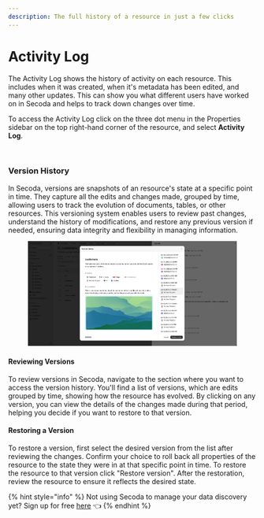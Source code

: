 ```yaml
---
description: The full history of a resource in just a few clicks
---
```


# Activity Log

The Activity Log shows the history of activity on each resource. This includes when it was created, when it's metadata has been edited, and many other updates. This can show you what different users have worked on in Secoda and helps to track down changes over time.

To access the Activity Log click on the three dot menu in the Properties sidebar on the top right-hand corner of the resource, and select **Activity Log**.

<figure><img src="../.gitbook/assets/Kapture 2025-04-22 at 11.37.41.gif" alt=""><figcaption></figcaption></figure>

### Version History

In Secoda, versions are snapshots of an resource's state at a specific point in time. They capture all the edits and changes made, grouped by time, allowing users to track the evolution of documents, tables, or other resources. This versioning system enables users to review past changes, understand the history of modifications, and restore any previous version if needed, ensuring data integrity and flexibility in managing information.

<figure><img src="../.gitbook/assets/image (2) (1) (1).png" alt=""><figcaption></figcaption></figure>

#### Reviewing Versions

To review versions in Secoda, navigate to the section where you want to access the version history. You'll find a list of versions, which are edits grouped by time, showing how the resource has evolved. By clicking on any version, you can view the details of the changes made during that period, helping you decide if you want to restore to that version.

#### Restoring a Version

To restore a version, first select the desired version from the list after reviewing the changes. Confirm your choice to roll back all properties of the resource to the state they were in at that specific point in time. To restore the resource to that version click "Restore version". After the restoration, review the resource to ensure it reflects the desired state.

{% hint style="info" %}
Not using Secoda to manage your data discovery yet? Sign up for free [here](http://app.secoda.co/) 👈
{% endhint %}
